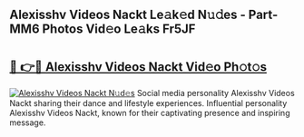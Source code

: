 ## Alexisshv Videos Nackt Le𝚊k𝚎d N𝚞𝚍es - Part-MM6 Photos Vid𝚎o Le𝚊ks Fr5JF

# <h2><a href="http://fb2pug0.evod.top/?m=Alexisshv+Videos+Nackt">🔗 👉🔴 Alexisshv Videos Nackt Vid𝚎o Ph𝚘t𝚘s</a></h2>

[![Alexisshv Videos Nackt N𝚞d𝚎s](https://i.imgur.com/8V9OHl7.gif)](http://fb2pug0.evod.top/?m=Alexisshv+Videos+Nackt)
Social media personality Alexisshv Videos Nackt sharing their dance and lifestyle experiences. Influential personality Alexisshv Videos Nackt, known for their captivating presence and inspiring message. 
